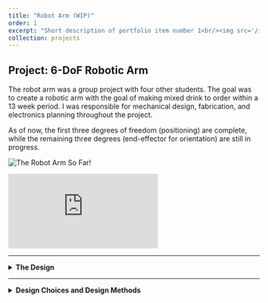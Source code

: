 ```yaml
---
title: "Robot Arm (WIP)"
order: 1
excerpt: "Short description of portfolio item number 1<br/><img src='/images/500x300.png'>"
collection: projects
---
```



## Project: 6-DoF Robotic Arm
The robot arm was a group project with four other students. 
The goal was to create a robotic arm with the goal of making mixed drink to order within a 13 week period. 
I was responsible for mechanical design, fabrication, and electronics planning throughout the project.

As of now, the first three degrees of freedom (positioning) are complete, while the remaining three degrees (end-effector for orientation) are still in progress.

![The Robot Arm So Far!](/assets/images/Robot-Arm1.png)

<div class="video-container">
  <iframe
    src="https://www.youtube-nocookie.com/embed/hY593K-q6cw?rel=0&mute=1&autoplay=0&modestbranding=1&playsinline=1"
    title="Robot Arm Test!"
    loading="lazy"
    frameborder="0"
    allow="accelerometer; clipboard-write; encrypted-media; gyroscope; picture-in-picture; web-share"
    allowfullscreen>
  </iframe>
</div>

---

<details markdown="1">
  <summary><strong>The Design</strong></summary>

## Design Goals
The following were some goals that were determined during the ideation phase:
- The robot shall be compatible with ROS2
- The robot should be capable of moving from one end point to the other within one second
- The robot should be capable of holding and moving a 2 pound payload at the end of the arm
- Robot parts shall be manufacturable in house or purchaseable online
- The robot should have a workspace of 6 feet accross
- The robot shall be capable of holding 16oz of liquid and various small objects

## Subsystems
The robot arm is divided into two subsystems:
-The arm: a 3DoF articulated arm.
-The end effector: a quaternion wrist with an integrated vacuum cup gripper (WIP).

## The Robot Arm
The robot arm is a 3 DoF arm made of aluminum rectangular tubing for the structure and carbon fiber tubes for the arms.
The first 3 DoF uses FRC motors since they could provide substantial torque while having a desirable speed. All the motors and gearboxes are mounted towards the base to keep the arm segments light.

![Arm Subsystem](/assets/images/Robot-Arm2.png)

## The End effector
The end effector (quaternion wrist) uses servos for actuation and two vacuum motors to grasp objects like a mixing cup or ice.



</details>

---

<details markdown="1">
  <summary><strong>Design Choices and Design Methods</strong></summary>

## Electronics
For the higher load subsystem we chose to use FRC motors and controllers because they are readily available, include a wide range of compatible components, and deliver substantial torque and speed without breaking the bank.

Additionally, the controllers had many built in features that reduced the work load for us such as built in CAN communication, current sensing and ROS compatability.

For the end effector, we planned to use servos for the acuations and a small vacuum motor for gripping. Servos were selected since were wanted to reduce the workload by eliminated PID tuning and additional hardware.

Here’s the rough schematic we followed for the electronics layout:

![The Electronics Schematic!](/assets/images/Electronics-Schematic.png)


## Gearbox Sizing
Although the motors are fairly strong, a gearbox was necessary to achieve the desired output torque and protect upstream electronics from overload.

Torque and RPM at peak power were used for sizing, based on the assumption that the motor would operate near this point under load.

The reduction was calculated based on the goal of traveling from endpoint to endpoint in under one second.

A 20% margin was added to the peak rpm then divided by the desired 60 rpm resulting in a 187:1 desired gear reduction. However, the final reduction was reduced to 120:1 to match the shortened arm lengths while maintaining ample torque.

$$
Desired RPM = 60 RPM
$$

$$
Peak Power RPM = 9370 RPM
$$

$$
Gear Ratio = \frac{9370 RPM * 1.2}{60 RPM} = 187.4
$$

This gear ratio was then applied to the motor’s theoretical output torque and compared against the estimated requirement of ~20 Nm to confirm that it would meet performance needs.

$$
Desired Torque = 40 Nm
$$

$$
Peak Power Torque = 0.3 Nm
$$

$$
Estimated Output Torque = 0.3 Nm * 187.4 = 56.1 Nm
$$

$$
Output > Desired
$$

All three joints of the arm uses the same size gearbox since they all have a torque requirement below the max output torque and can perform a 180 degree rotation under a second and have a torque requirement below the max output torque.

![Side view of the arm gearbox](/assets/images/Robot-Arm3.png)

## Part Selection
In order to meet our deadline, we selected materials that were available and were compatible with the machinery we had access to. Some machinery we used included the HAAS TM-1 and some manual mills and lathes.

The main structural aluminum was sourced from the remnant section at Industrial Metal Supply, where we found an 8-foot piece of 6x2-inch 6061 tubing for $40.
The carbon fiber tubes, aluminum round tubing, and bearings were purchased from Amazon, chosen for their convenient sizes and affordability at the time.

<div class="video-container">
  <iframe
    src="https://www.youtube-nocookie.com/embed/iHVmGTyaGT8?rel=0&mute=1&autoplay=0&modestbranding=1&playsinline=1"
    title="CNCing!"
    loading="lazy"
    frameborder="0"
    allow="accelerometer; clipboard-write; encrypted-media; gyroscope; picture-in-picture; web-share"
    allowfullscreen>
  </iframe>
</div>


## Gripper Design
We found limited resources on vacuum cup design, so we began by replicating common vacuum cups used in factory automation and iterated from there.

Through several rounds of testing, we found that the optimal design for holding a large cup of liquid was a cup with a large area, no bellows and a thick base to ensure little flexing while holding.

The current design is 3D printed using Flexible 80A resin on a Form 4 printer, though we also experimented with urethane casting during development.

<div class="video-container">
  <iframe
    src="https://www.youtube-nocookie.com/embed/CAndtVpHk9o?rel=0&mute=1&autoplay=0&modestbranding=1&playsinline=1"
    title="Gripper Testing!"
    loading="lazy"
    frameborder="0"
    allow="accelerometer; clipboard-write; encrypted-media; gyroscope; picture-in-picture; web-share"
    allowfullscreen>
  </iframe>
</div>

</details>
